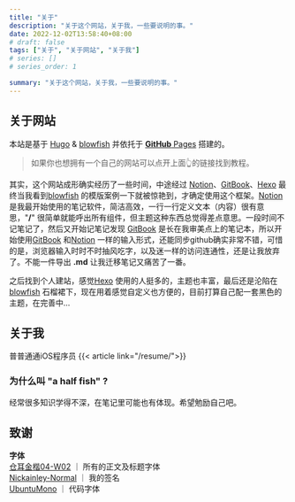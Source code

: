 ```yaml
---
title: "关于"
description: "关于这个网站，关于我，一些要说明的事。"
date: 2022-12-02T13:58:40+08:00
# draft: false
tags: ["关于", "关于网站", "关于我"]
# series: []
# series_order: 1

summary: "关于这个网站，关于我，一些要说明的事。"
---
```


## 关于网站
本站是基于 [Hugo](https://gohugo.io) & [blowfish](https://nunocoracao.github.io/blowfish/) 并依托于 [**GitHub** Pages](https://pages.github.com) 搭建的。

> 如果你也想拥有一个自己的网站可以点开上面👆的链接找到教程。

其实，这个网站成形确实经历了一些时间，中途经过 [Notion](https://www.notion.so/product?fredir=1)、[GitBook](https://www.gitbook.com)、[Hexo](https://hexo.io/zh-cn/) 最终当我看到[blowfish](https://nunocoracao.github.io/blowfish/) 的模版案例一下就被惊艳到，才确定使用这个框架。[Notion](https://www.notion.so/product?fredir=1) 是我最开始使用的笔记软件，简洁高效，一行一行定义文本（内容）很有意思，"**/**" 很简单就能呼出所有组件，但主题这种东西总觉得差点意思。一段时间不记笔记了，然后又开始记笔记发现 [GitBook](https://www.gitbook.com) 是长在我审美点上的笔记本，所以开始使用[GitBook](https://www.gitbook.com) 和[Notion](https://www.notion.so/product?fredir=1) 一样的输入形式，还能同步github确实非常不错，可惜的是，浏览器输入时时不时抽风吃字，以及迷一样的访问连通性，还是让我放弃了。不能一件导出 **.md** 让我迁移笔记又痛苦了一番。

之后找到个人建站，感觉[Hexo](https://hexo.io/zh-cn/) 使用的人挺多的，主题也丰富，最后还是沦陷在[blowfish](https://nunocoracao.github.io/blowfish/) 石榴裙下，现在用着感觉自定义也方便的，目前打算自己配一套黑色的主题，在完善中...

<!-- 先附上个人履历 -->

## 关于我
普普通通iOS程序员
{{< article link="/resume/">}}
### 为什么叫 "a half fish" ?
经常很多知识学得不深，在笔记里可能也有体现。希望勉励自己吧。

## 致谢
**字体**  
[仓耳金楷04-W02](http://tsanger.cn/product/41) ｜ 所有的正文及标题字体  
[Nickainley-Normal](https://www.dafont.com/nickainley.font) ｜ 我的签名  
[UbuntuMono](https://design.ubuntu.com/font/) ｜ 代码字体  





